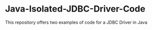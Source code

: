 # Java-Isolated-JDBC-Driver-Code
This repository offers two examples of code for a JDBC Driver in Java
